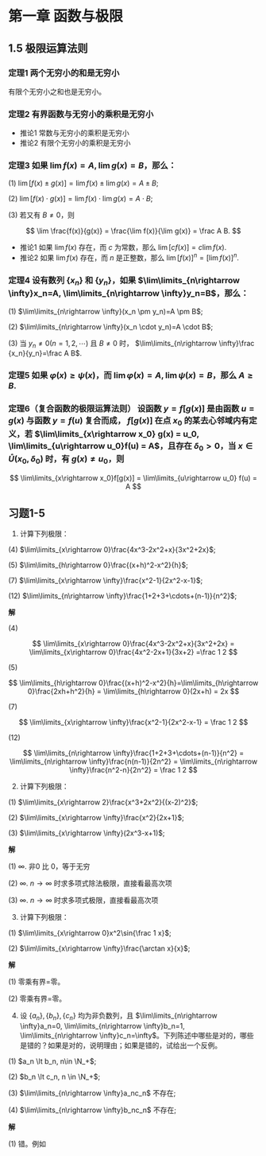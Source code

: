 # 第一章 函数与极限

## 1.5 极限运算法则

### 定理1 两个无穷小的和是无穷小

有限个无穷小之和也是无穷小。

### 定理2 有界函数与无穷小的乘积是无穷小

* 推论1 常数与无穷小的乘积是无穷小
* 推论2 有限个无穷小的乘积是无穷小

### 定理3 如果 $\lim f(x)=A, \lim g(x)=B$，那么：

(1) $\lim [f(x) \pm g(x)] = \lim f(x) \pm \lim g(x) = A \pm B$;

(2) $\lim [f(x) \cdot g(x)] = \lim f(x) \cdot \lim g(x) = A \cdot B$;

(3) 若又有 $B \ne 0$，则

$$
\lim \frac{f(x)}{g(x)} = \frac{\lim f(x)}{\lim g(x)} = \frac A B.
$$

* 推论1 如果 $\lim f(x)$ 存在，而 $c$ 为常数，那么 $\lim[cf(x)]=c\lim f(x)$.
* 推论2 如果 $\lim f(x)$ 存在，而 $n$ 是正整数，那么 $\lim[f(x)]^n = [\lim f(x)]^n$.

### 定理4 设有数列 $\{x_n\}$ 和 $\{y_n\}$，如果 $\lim\limits_{n\rightarrow \infty}x_n=A, \lim\limits_{n\rightarrow \infty}y_n=B$，那么：

(1) $\lim\limits_{n\rightarrow \infty}(x_n \pm y_n)=A \pm B$;

(2) $\lim\limits_{n\rightarrow \infty}(x_n \cdot y_n)=A \cdot B$;

(3) 当 $y_n \ne 0(n=1,2,\cdots)$ 且 $B \ne 0$ 时， $\lim\limits_{n\rightarrow \infty}\frac {x_n}{y_n}=\frac A B$.

### 定理5 如果 $\varphi(x) \geqslant \psi(x)$，而 $\lim \varphi(x) = A, \lim \psi (x) = B$，那么 $A \geqslant B$.

### 定理6（复合函数的极限运算法则） 设函数 $y=f[g(x)]$ 是由函数 $u=g(x)$ 与函数 $y=f(u)$ 复合而成， $f[g(x)]$ 在点 $x_0$ 的某去心邻域内有定义，若 $\lim\limits_{x\rightarrow x_0} g(x) = u_0, \lim\limits_{u\rightarrow u_0}f(u) = A$，且存在 $\delta_0 \gt 0$，当 $x\in \mathring{U}(x_0, \delta_0)$ 时，有 $g(x) \ne u_0$，则

$$
\lim\limits_{x\rightarrow x_0}f[g(x)] = \lim\limits_{u\rightarrow u_0} f(u) = A
$$

## 习题1-5

1. 计算下列极限：

(4) $\lim\limits_{x\rightarrow 0}\frac{4x^3-2x^2+x}{3x^2+2x}$;

(5) $\lim\limits_{h\rightarrow 0}\frac{(x+h)^2-x^2}{h}$;

(7) $\lim\limits_{x\rightarrow \infty}\frac{x^2-1}{2x^2-x-1}$;

(12) $\lim\limits_{n\rightarrow \infty}\frac{1+2+3+\cdots+(n-1)}{n^2}$;

**解**

(4) 

$$
\lim\limits_{x\rightarrow 0}\frac{4x^3-2x^2+x}{3x^2+2x} = \lim\limits_{x\rightarrow 0}\frac{4x^2-2x+1}{3x+2} =\frac 1 2
$$

(5)

$$
\lim\limits_{h\rightarrow 0}\frac{(x+h)^2-x^2}{h}=\lim\limits_{h\rightarrow 0}\frac{2xh+h^2}{h} = \lim\limits_{h\rightarrow 0}(2x+h) = 2x
$$

(7)

$$
\lim\limits_{x\rightarrow \infty}\frac{x^2-1}{2x^2-x-1} = \frac 1 2
$$

(12)

$$
\lim\limits_{n\rightarrow \infty}\frac{1+2+3+\cdots+(n-1)}{n^2} = \lim\limits_{n\rightarrow \infty}\frac{n(n-1)}{2n^2} = \lim\limits_{n\rightarrow \infty}\frac{n^2-n}{2n^2} = \frac 1 2
$$

2. 计算下列极限：

(1) $\lim\limits_{x\rightarrow 2}\frac{x^3+2x^2}{(x-2)^2}$;

(2) $\lim\limits_{x\rightarrow \infty}\frac{x^2}{2x+1}$;

(3) $\lim\limits_{x\rightarrow \infty}(2x^3-x+1)$;

**解**

(1) $\infty$. 非0 比 0，等于无穷

(2) $\infty$.  $n\rightarrow \infty$ 时求多项式除法极限，直接看最高次项

(3) $\infty$. $n\rightarrow \infty$ 时求多项式极限，直接看最高次项

3. 计算下列极限：

(1) $\lim\limits_{x\rightarrow 0}x^2\sin{\frac 1 x}$;

(2) $\lim\limits_{x\rightarrow \infty}\frac{\arctan x}{x}$;

**解**

(1) 零乘有界=零。

(2) 零乘有界=零。

4. 设 $\{a_n\}, \{b_n\}, \{c_n\}$ 均为非负数列，且 $\lim\limits_{n\rightarrow \infty}a_n=0, \lim\limits_{n\rightarrow \infty}b_n=1, \lim\limits_{n\rightarrow \infty}c_n=\infty$。下列陈述中哪些是对的，哪些是错的？如果是对的，说明理由；如果是错的，试给出一个反例。

(1) $a_n \lt b_n, n\in \N_+$;

(2) $b_n \lt c_n, n \in \N_+$;

(3) $\lim\limits_{n\rightarrow \infty}a_nc_n$ 不存在;

(4) $\lim\limits_{n\rightarrow \infty}b_nc_n$ 不存在;

**解**

(1) 错。例如